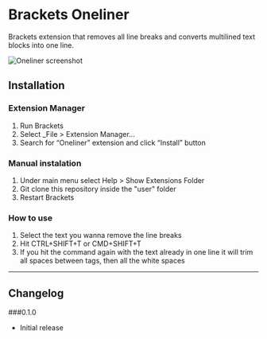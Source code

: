 Brackets Oneliner
====================

Brackets extension that removes all line breaks and converts multilined text blocks into one line.

![Oneliner screenshot](http://caferati.me/images/labs/oneliner.gif)

## Installation ##

### Extension Manager
1. Run Brackets
2. Select _File > Extension Manager...
3. Search for “Oneliner” extension and click “Install” button

### Manual instalation
1. Under main menu select Help > Show Extensions Folder
2. Git clone this repository inside the "user" folder
3. Restart Brackets

### How to use
1. Select the text you wanna remove the line breaks
2. Hit CTRL+SHIFT+T or CMD+SHIFT+T
3. If you hit the command again with the text already in one line it will trim all spaces between tags, then all the white spaces

----------------

## Changelog ##

###0.1.0
- Initial release
